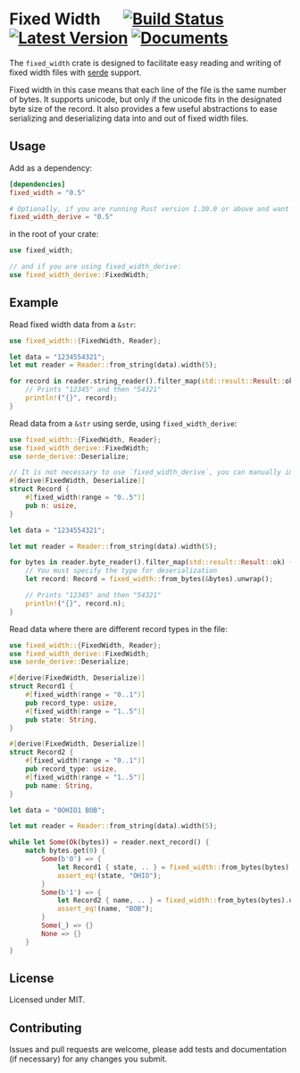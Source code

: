 # Fixed Width &emsp; [![Build Status]][travis] [![Latest Version]][crates.io] [![Documents]][docs.rs]

[Build Status]: https://travis-ci.org/twking7/fixed_width.svg?branch=master
[travis]: https://travis-ci.org/twking7/fixed_width
[Latest Version]: https://img.shields.io/badge/crates.io-0.5.0-blue.svg
[crates.io]: https://crates.io/crates/fixed_width
[Documents]: https://img.shields.io/docsrs/fixed_width/latest
[docs.rs]: https://docs.rs/fixed_width

The `fixed_width` crate is designed to facilitate easy reading and writing of fixed width files
with [serde](https://serde.rs/) support.

Fixed width in this case means that each line of the file is the same number of bytes.
It supports unicode, but only if the unicode fits in the designated byte size of the record.
It also provides a few useful abstractions to ease serializing and deserializing data into and out
of fixed width files.

## Usage

Add as a dependency:

```toml
[dependencies]
fixed_width = "0.5"

# Optionally, if you are running Rust version 1.30.0 or above and want to derive fixed width field definitions:
fixed_width_derive = "0.5"
```

in the root of your crate:

```rust
use fixed_width;

// and if you are using fixed_width_derive:
use fixed_width_derive::FixedWidth;
```

## Example

Read fixed width data from a `&str`:

```rust
use fixed_width::{FixedWidth, Reader};

let data = "1234554321";
let mut reader = Reader::from_string(data).width(5);

for record in reader.string_reader().filter_map(std::result::Result::ok) {
    // Prints "12345" and then "54321"
    println!("{}", record);
}
```

Read data from a `&str` using serde, using `fixed_width_derive`:

```rust
use fixed_width::{FixedWidth, Reader};
use fixed_width_derive::FixedWidth;
use serde_derive::Deserialize;

// It is not necessary to use `fixed_width_derive`, you can manually implement the `FixedWidth` trait.
#[derive(FixedWidth, Deserialize)]
struct Record {
    #[fixed_width(range = "0..5")]
    pub n: usize,
}

let data = "1234554321";

let mut reader = Reader::from_string(data).width(5);

for bytes in reader.byte_reader().filter_map(std::result::Result::ok) {
    // You must specify the type for deserialization
    let record: Record = fixed_width::from_bytes(&bytes).unwrap();

    // Prints "12345" and then "54321"
    println!("{}", record.n);
}
```

Read data where there are different record types in the file:

```rust
use fixed_width::{FixedWidth, Reader};
use fixed_width_derive::FixedWidth;
use serde_derive::Deserialize;

#[derive(FixedWidth, Deserialize)]
struct Record1 {
    #[fixed_width(range = "0..1")]
    pub record_type: usize,
    #[fixed_width(range = "1..5")]
    pub state: String,
}

#[derive(FixedWidth, Deserialize)]
struct Record2 {
    #[fixed_width(range = "0..1")]
    pub record_type: usize,
    #[fixed_width(range = "1..5")]
    pub name: String,
}

let data = "0OHIO1 BOB";

let mut reader = Reader::from_string(data).width(5);

while let Some(Ok(bytes)) = reader.next_record() {
    match bytes.get(0) {
        Some(b'0') => {
            let Record1 { state, .. } = fixed_width::from_bytes(bytes).unwrap();
            assert_eq!(state, "OHIO");
        }
        Some(b'1') => {
            let Record2 { name, .. } = fixed_width::from_bytes(bytes).unwrap();
            assert_eq!(name, "BOB");
        }
        Some(_) => {}
        None => {}
    }
}
```

## License

Licensed under MIT.

## Contributing

Issues and pull requests are welcome, please add tests and documentation (if necessary) for any changes you submit.
